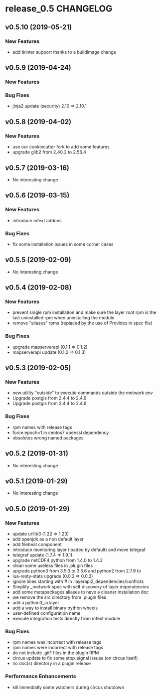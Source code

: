 # release_0.5 CHANGELOG



## v0.5.10 (2019-05-21)

### New Features
- add tkinter support thanks to a buildimage change






## v0.5.9 (2019-04-24)

### New Features


### Bug Fixes
- jinja2 update (security) 2.10 => 2.10.1





## v0.5.8 (2019-04-02)

### New Features
- use our cookiecutter fork to add some features
- upgrade glib2 from 2.40.2 to 2.56.4






## v0.5.7 (2019-03-16)

- No interesting change


## v0.5.6 (2019-03-15)

### New Features
- introduce mfext addons


### Bug Fixes
- fix some installation issues in some corner cases





## v0.5.5 (2019-02-09)

- No interesting change


## v0.5.4 (2019-02-08)

### New Features
- prevent single rpm installation and make sure the layer root rpm is the last uninstalled rpm when uninstalling the module
- remove "aliases" rpms (replaced by the use of Provides in spec file)


### Bug Fixes
- upgrade mapserverapi (0.1.1 => 0.1.2)
- mapserverapi update (0.1.2 => 0.1.3)





## v0.5.3 (2019-02-05)

### New Features
- new utility "outside" to execute commands outside the metwork env
- Upgrade postgis from 2.4.4 to 2.4.6
- Upgrade postgis from 2.4.4 to 2.4.6


### Bug Fixes
- rpm names with release tags
- force epoch=1 in centos7 openssl dependency
- obsoletes wrong named packages





## v0.5.2 (2019-01-31)

- No interesting change


## v0.5.1 (2019-01-29)

- No interesting change


## v0.5.0 (2019-01-29)

### New Features
- update urllib3 (1.22 => 1.23)
- add openjdk as a non default layer
- add filebeat component
- introduce monitoring layer (loaded by default) and move telegraf
- telegraf update (1.7.4 => 1.9.1)
- upgrade netCDF4 python from 1.4.0 to 1.4.2
- clean some useless files in .plugin files
- upgrade python3 from 3.5.3 to 3.5.6 and python2 from 2.7.9 to
- lua-resty-stats upgrade (0.0.2 => 0.0.3)
- ignore lines starting with # in .layerapi2_dependencies/conflicts
- Simplify _metwork.spec with self discovery of layer dependencies
- add some metapackages aliases to have a cleaner installation doc
- we remove the src directory from .plugin files
- add a python3_ia layer
- add a way to install binary python wheels
- user-defined configuration name
- execute integration tests directly from mfext module


### Bug Fixes
- rpm names was incorrect with release tags
- rpm names were incorrect with release tags
- do not include .git* files in the plugin RPM
- circus update to fix some stop_signal issues (on circus itself)
- no doc(s) directory in a plugin release


### Performance Enhancements
- kill immediatly some watchers during circus shutdown




